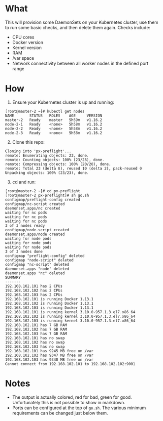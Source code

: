 # What

This will provision some DaemonSets on your Kubernetes cluster, use them to run some basic checks, and then delete them again. Checks include:
 * CPU cores
 * Docker version
 * Kernel version
 * RAM
 * /var space
 * Network connectivity between all worker nodes in the defined port range

# How

1. Ensure your Kubernetes cluster is up and running:
```
[root@master-2 ~]# kubectl get nodes
NAME       STATUS   ROLES    AGE     VERSION
master-2   Ready    master   5h59m   v1.16.2
node-2-1   Ready    <none>   5h58m   v1.16.2
node-2-2   Ready    <none>   5h58m   v1.16.2
node-2-3   Ready    <none>   5h58m   v1.16.2
```

2. Clone this repo:
```
Cloning into 'px-preflight'...
remote: Enumerating objects: 23, done.
remote: Counting objects: 100% (23/23), done.
remote: Compressing objects: 100% (20/20), done.
remote: Total 23 (delta 8), reused 10 (delta 2), pack-reused 0
Unpacking objects: 100% (23/23), done.
```

3. cd and run:
```
[root@master-2 ~]# cd px-preflight
[root@master-2 px-preflight]# sh go.sh
configmap/preflight-config created
configmap/nc-script created
daemonset.apps/nc created
waiting for nc pods
waiting for nc pods
waiting for nc pods
3 of 3 nodes ready
configmap/node-script created
daemonset.apps/node created
waiting for node pods
waiting for node pods
waiting for node pods
3 of 3 nodes done
configmap "preflight-config" deleted
configmap "node-script" deleted
configmap "nc-script" deleted
daemonset.apps "node" deleted
daemonset.apps "nc" deleted
SUMMARY
-------
192.168.102.101 has 2 CPUs
192.168.102.102 has 2 CPUs
192.168.102.103 has 2 CPUs
192.168.102.101 is running Docker 1.13.1
192.168.102.102 is running Docker 1.13.1
192.168.102.103 is running Docker 1.13.1
192.168.102.101 is running kernel 3.10.0-957.1.3.el7.x86_64
192.168.102.102 is running kernel 3.10.0-957.1.3.el7.x86_64
192.168.102.103 is running kernel 3.10.0-957.1.3.el7.x86_64
192.168.102.101 has 7 GB RAM
192.168.102.102 has 7 GB RAM
192.168.102.103 has 7 GB RAM
192.168.102.101 has no swap
192.168.102.102 has no swap
192.168.102.103 has no swap
192.168.102.101 has 9245 MB free on /var
192.168.102.102 has 9347 MB free on /var
192.168.102.103 has 9348 MB free on /var
Cannot connect from 192.168.102.101 to 192.168.102.102:9001
```

# Notes

 * The output is actually colored, red for bad, green for good. Unfortunately this is not possible to show in markdown.
 * Ports can be configured at the top of `go.sh`. The various minimum requirements can be changed just below them.
